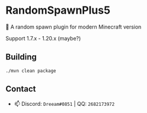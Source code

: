 # RandomSpawnPlus5

🔀 A random spawn plugin for modern Minecraft version

Support 1.7.x - 1.20.x (maybe?)

## Building

`./mvn clean package`

## Contact

- 📫 Discord: `Dreeam#0851` | QQ: `2682173972`